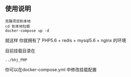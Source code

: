 ## 使用说明

```
克隆项目到本地
cd 到本地牡蛎
docker-compose up -d
```
就这样 你就拥有了 PHP5.6 + redis + mysql5.6 + nginx 的环境

目前挂载目录在
```
../bhj_PHP
```
你可以在docker-compose.yml 中修改挂载配置

